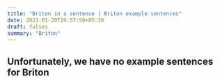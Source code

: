```yaml
---
title: "Briton in a sentence | Briton example sentences"
date: 2021-01-20T19:57:50+05:30
draft: falses
summary: "Briton"
---
```

## Unfortunately, we have no example sentences for Briton                 
